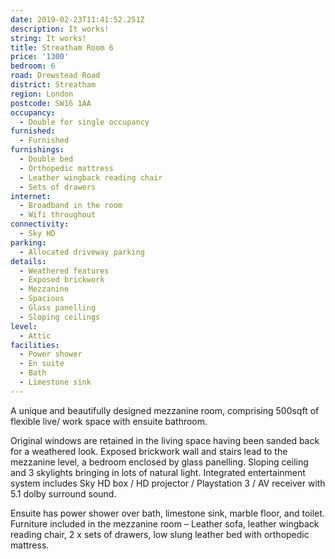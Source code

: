 ```yaml
---
date: 2019-02-23T11:41:52.251Z
description: It works!
string: It works!
title: Streatham Room 6
price: '1300'
bedroom: 6
road: Drewstead Road
district: Streatham
region: London
postcode: SW16 1AA
occupancy:
  - Double for single occupancy
furnished:
  - Furnished
furnishings:
  - Double bed
  - Orthopedic mattress
  - Leather wingback reading chair
  - Sets of drawers
internet:
  - Broadband in the room
  - Wifi throughout
connectivity:
  - Sky HD
parking:
  - Allocated driveway parking
details:
  - Weathered features
  - Exposed brickwork
  - Mezzanine
  - Spacious
  - Glass panelling
  - Sloping ceilings
level:
  - Attic
facilities:
  - Power shower
  - En suite
  - Bath
  - Limestone sink
---
```

A unique and beautifully designed mezzanine room, comprising 500sqft of flexible live/ work space with ensuite bathroom.

Original windows are retained in the living space having been sanded back for a weathered look. Exposed brickwork wall and stairs lead to the mezzanine level, a bedroom enclosed by glass panelling. Sloping ceiling and 3 skylights bringing in lots of natural light. Integrated entertainment system includes Sky HD box / HD projector / Playstation 3 / AV receiver with 5.1 dolby surround sound.

Ensuite has power shower over bath, limestone sink, marble floor, and toilet. Furniture included in the mezzanine room – Leather sofa, leather wingback reading chair, 2 x sets of drawers, low slung leather bed with orthopedic mattress.
